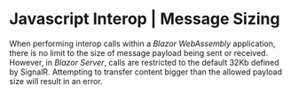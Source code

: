 # Javascript Interop | Message Sizing

When performing interop calls within a _Blazor WebAssembly_ application, there is no limit to the size of message payload being sent or received. However, in _Blazor Server_, calls are
restricted to the default 32Kb defined by SignalR. Attempting to transfer content bigger than the allowed payload size will result in an error.
<br>


